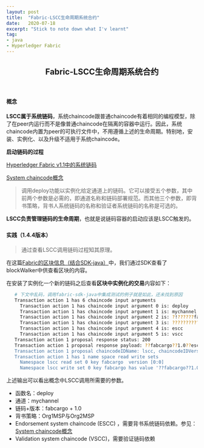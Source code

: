 ```yaml
---
layout: post
title:  "Fabric-LSCC生命周期系统合约"
date:   2020-07-18
excerpt: "Stick to note down what I'v learnt"
tag:
- java 
- Hyperledger Fabric
---
```


<center><H2><b>Fabric-LSCC生命周期系统合约</b></H2></center><br>

#### 概念

**LSCC属于系统链码**，系统chaincode跟普通chaincode有着相同的编程模型，除了在peer内运行而不是像普通chaincode在隔离的容器中运行。因此，系统chaincode内置为peer的可执行文件中，不用遵循上述的生命周期。特别地，安装、实例化、以及升级不适用于系统chaincode。



**启动链码的过程**

[Hyperledger Fabric v1.1中的系统链码](https://blockchain-fabric.blogspot.com/2018/03/system-chaincodes-in-hyperledger-fabric.html)

[System chaincode概念](https://hyperledger-fabric.readthedocs.io/en/release-1.4/smartcontract/smartcontract.html#system-chaincode)

> 调用deploy功能以实例化给定通道上的链码。它可以接受五个参数，其中前两个参数是必需的，即通道名称和链码部署规范。而其他三个参数，即背书策略，背书人系统链码的名称和验证者系统链码的名称是可选的。

**LSCC负责管理链码的生命周期**，也就是说链码容器的启动应该是LSCC触发的。

##### 



#### 实践（1.4.4版本）

> 通过查看LSCC调用链码过程知其原理。

在这篇[Fabric的区块信息（结合SDK-java）](https://blog.maplestory.work/Fabric的区块信息/)中，我们通过SDK查看了blockWalker中供查看区块的内容。

在安装了实例化一个新的链码之后查看**区块中实例化的交易**内容如下：

```bash
   # 下文中乱码，调用fabric-sdk-java中集成测试的例子就是如此，还未找到原因
   Transaction action 1 has 6 chaincode input arguments
     Transaction action 1 has chaincode input argument 0 is: deploy
     Transaction action 1 has chaincode input argument 1 is: mychannel
     Transaction action 1 has chaincode input argument 2 is: ?!??????fabcargo??1.0????initLedger
     Transaction action 1 has chaincode input argument 3 is: ????????????????????Org1MSP????????Org2MSP??
     Transaction action 1 has chaincode input argument 4 is: escc
     Transaction action 1 has chaincode input argument 5 is: vscc
   Transaction action 1 proposal response status: 200
   Transaction action 1 proposal response payload: ??fabcargo??1.0??escc"?vscc*,????????????????????Org1MSP????????...
   Transaction action 1 proposal chaincodeIDName: lscc, chaincodeIDVersion: 1.4.4,  chaincodeIDPath:  
   Transaction action 1 has 1 name space read write sets
     Namespace lscc read set 0 key fabcargo  version [0:0]
     Namespace lscc write set 0 key fabcargo has value '??fabcargo??1.0??escc"?vscc*,????????????????????Org1MSP????????...' 
```

上述输出可以看出概念中LSCC调用所需要的参数。

- 函数名：deploy
- 通道：mychannel
- 链码+版本：fabcargo + 1.0
- 背书策略：Org1MSP与Org2MSP
- Endorsement system chaincode (ESCC) ，需要背书系统链码依赖。参见：[System chaincode概念](https://hyperledger-fabric.readthedocs.io/en/release-1.4/smartcontract/smartcontract.html#system-chaincode)
- Validation system chaincode (VSCC)，需要验证链码依赖

